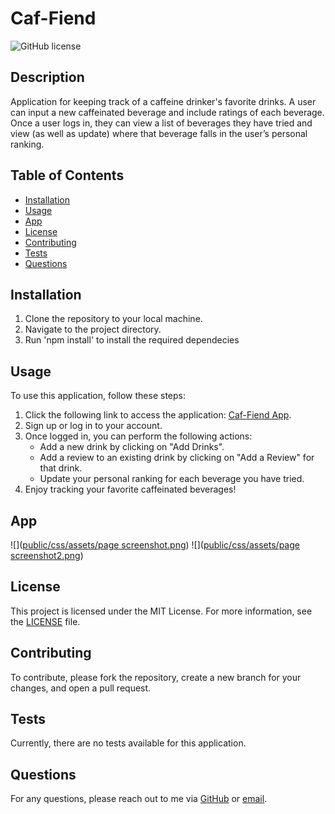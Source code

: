 # Caf-Fiend

![GitHub license](https://img.shields.io/badge/license-MIT-blue.svg)

## Description
Application for keeping track of a caffeine drinker's favorite drinks. A user can input a new caffeinated beverage and include ratings of each beverage. Once a user logs in, they can view a list of beverages they have tried and view (as well as update) where that beverage falls in the user’s personal ranking.  



## Table of Contents

- [Installation](#installation)
- [Usage](#usage)
- [App](#app)
- [License](#license)
- [Contributing](#contributing)
- [Tests](#tests)
- [Questions](#questions)

## Installation

1. Clone the repository to your local machine.
2. Navigate to the project directory.
3. Run 'npm install' to install the required dependecies


## Usage

To use this application, follow these steps:
1. Click the following link to access the application: [Caf-Fiend App](https://mighty-cove-96789.herokuapp.com/).
2. Sign up or log in to your account.
3. Once logged in, you can perform the following actions:
   - Add a new drink by clicking on "Add Drinks".
   - Add a review to an existing drink by clicking on "Add a Review" for that drink.
   - Update your personal ranking for each beverage you have tried.
4. Enjoy tracking your favorite caffeinated beverages!

## App 

![]([public/css/assets/page screenshot.png](https://github.com/jbowdle/Caf-Fiend/blob/e36b380a07b7af93cbb363931b5b422bcc4cbba3/public/css/assets/page%20screenshot.png))
![]([public/css/assets/page screenshot2.png](https://github.com/jbowdle/Caf-Fiend/blob/e36b380a07b7af93cbb363931b5b422bcc4cbba3/public/css/assets/page%20screenshot2.png))


## License

This project is licensed under the MIT License. For more information, see the [LICENSE](https://opensource.org/licenses/MIT) file.

## Contributing

To contribute, please fork the repository, create a new branch for your changes, and open a pull request.

## Tests

Currently, there are no tests available for this application.

## Questions

For any questions, please reach out to me via [GitHub](https://github.com/JoelCupeles) or [email](mailto:myemail@gmail.com).

